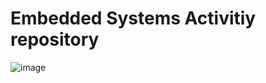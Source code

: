 # Embedded Systems Activitiy repository

![image](https://www.electronicsforu.com/wp-contents/uploads/2016/07/1743079040.jpg)
